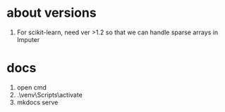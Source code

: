 # about versions
1. For scikit-learn, need ver >1.2 so that we can handle sparse arrays in Imputer 



# docs
1. open cmd
2. .\venv\Scripts\activate
3. mkdocs serve
